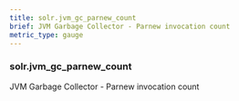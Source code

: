 ```yaml
---
title: solr.jvm_gc_parnew_count
brief: JVM Garbage Collector - Parnew invocation count
metric_type: gauge
---
```

### solr.jvm_gc_parnew_count

JVM Garbage Collector - Parnew invocation count